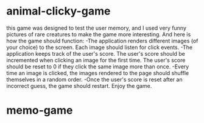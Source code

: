 # animal-clicky-game
this game was designed to test the user memory, and I used very funny pictures of rare creatures to make the game more interesting. And here is how the game should function:
-The application renders different images (of your choice) to the screen. Each image should listen for click events.
-The application keeps track of the user's score. The user's score should be incremented when clicking an image for the first time. The user's score should be reset to 0 if they click the same image more than once.
-Every time an image is clicked, the images rendered to the page should shuffle themselves in a random order.
-Once the user's score is reset after an incorrect guess, the game should restart.
Enjoy the game.

# memo-game
